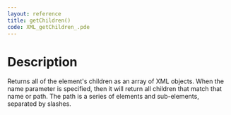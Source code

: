 ```yaml
---
layout: reference
title: getChildren()
code: XML_getChildren_.pde
---
```


# Description

Returns all of the element's children as an array of XML objects. When the name parameter is specified, then it will return all children that match that name or path. The path is a series of elements and sub-elements, separated by slashes.

